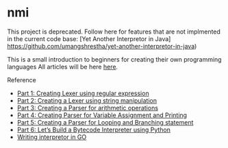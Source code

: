 # nmi

This project is deprecated. Follow here for features that are not implmented in the current code base: [Yet Another Interpretor in Java] https://github.com/umangshrestha/yet-another-interpretor-in-java)

This is a small introduction to beginners for creating their own programming languages 
All articles will be here [here](https://medium.com).

Reference
* [Part 1: Creating Lexer using regular expression](https://python.plainenglish.io/writing-an-interpreter-in-python-from-scratch-part-1-af7698cff0d9)
* [Part 2: Creating a Lexer using string manipulation](https://umangshrestha09.medium.com/lets-build-an-interpreter-in-python-from-scratch-833e9929bbb8)
* [Part 3: Creating a Parser for arithmetic operations](https://python.plainenglish.io/lets-build-an-interpreter-in-python-from-scratch-6ddfed84cbfc)
* [Part 4: Creating Parser for Variable Assignment and Printing](https://python.plainenglish.io/writing-an-interpreter-in-python-from-scratch-part-2-fdddc5919410)
* [Part 5: Creating a Parser for Looping and Branching statement](https://umangshrestha09.medium.com/lets-build-an-interpreter-in-python-from-scratch-821c60cb7ab2)
* [Part 6: Let’s Build a Bytecode Interpreter using Python](https://python.plainenglish.io/building-a-stack-based-virtual-machine-using-python-fcd5f2203fd5)
* [Writing interpretor in GO](https://interpreterbook.com/])
